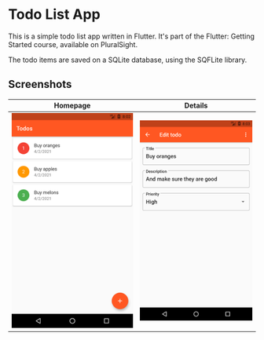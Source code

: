 # Todo List App

This is a simple todo list app written in Flutter. It's part of the Flutter: Getting Started course, available on PluralSight.

The todo items are saved on a SQLite database, using the SQFLite library.

## Screenshots

| Homepage                 | Details                  |
:-------------------------:|:-------------------------:
| ![Homepage](./screenshots/homepage.png) | ![Details](./screenshots/details.png) |

